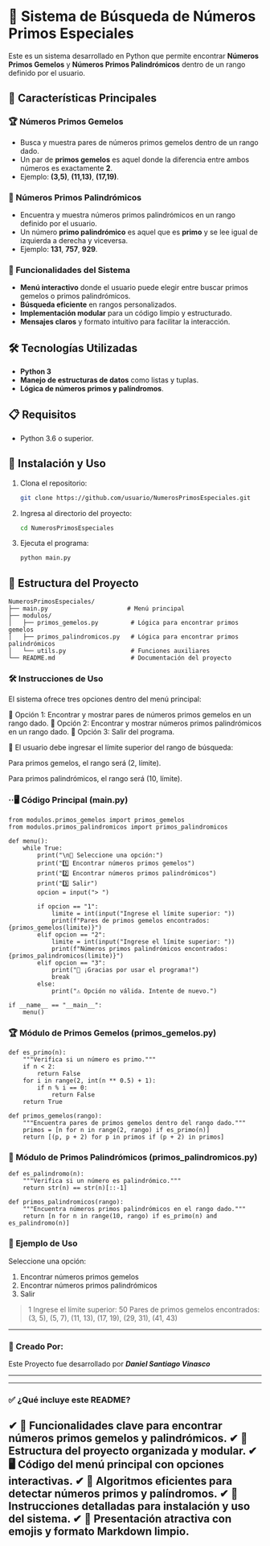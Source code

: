 # 🔢 Sistema de Búsqueda de Números Primos Especiales

Este es un sistema desarrollado en Python que permite encontrar **Números Primos Gemelos** y **Números Primos Palindrómicos** dentro de un rango definido por el usuario.

## 🌟 Características Principales

### 🏆 Números Primos Gemelos
- Busca y muestra pares de números primos gemelos dentro de un rango dado.
- Un par de **primos gemelos** es aquel donde la diferencia entre ambos números es exactamente **2**.
- Ejemplo: **(3,5)**, **(11,13)**, **(17,19)**.

### 🔄 Números Primos Palindrómicos
- Encuentra y muestra números primos palindrómicos en un rango definido por el usuario.
- Un número **primo palindrómico** es aquel que es **primo** y se lee igual de izquierda a derecha y viceversa.
- Ejemplo: **131**, **757**, **929**.

### 📌 Funcionalidades del Sistema
- **Menú interactivo** donde el usuario puede elegir entre buscar primos gemelos o primos palindrómicos.
- **Búsqueda eficiente** en rangos personalizados.
- **Implementación modular** para un código limpio y estructurado.
- **Mensajes claros** y formato intuitivo para facilitar la interacción.

## 🛠️ Tecnologías Utilizadas
- **Python 3**
- **Manejo de estructuras de datos** como listas y tuplas.
- **Lógica de números primos y palíndromos**.

## 📋 Requisitos
- Python 3.6 o superior.

## 🚀 Instalación y Uso
1. Clona el repositorio:
    ```bash
    git clone https://github.com/usuario/NumerosPrimosEspeciales.git
    ```
2. Ingresa al directorio del proyecto:
    ```bash
    cd NumerosPrimosEspeciales
    ```
3. Ejecuta el programa:
    ```bash
    python main.py
    ```

## 📁 Estructura del Proyecto
```
NumerosPrimosEspeciales/
├── main.py                      # Menú principal
├── modulos/
│   ├── primos_gemelos.py         # Lógica para encontrar primos gemelos
│   ├── primos_palindromicos.py   # Lógica para encontrar primos palindrómicos
│   └── utils.py                  # Funciones auxiliares
└── README.md                     # Documentación del proyecto
```

### 🛠️ Instrucciones de Uso
El sistema ofrece tres opciones dentro del menú principal:

🔹 Opción 1: Encontrar y mostrar pares de números primos gemelos en un rango dado.
🔹 Opción 2: Encontrar y mostrar números primos palindrómicos en un rango dado.
🔹 Opción 3: Salir del programa.

📌 El usuario debe ingresar el límite superior del rango de búsqueda:

Para primos gemelos, el rango será (2, límite).

Para primos palindrómicos, el rango será (10, límite).



### ··🖥️ Código Principal (main.py) 
```
from modulos.primos_gemelos import primos_gemelos
from modulos.primos_palindromicos import primos_palindromicos

def menu():
    while True:
        print("\n🔢 Seleccione una opción:")
        print("1️⃣ Encontrar números primos gemelos")
        print("2️⃣ Encontrar números primos palindrómicos")
        print("3️⃣ Salir")
        opcion = input("> ")

        if opcion == "1":
            limite = int(input("Ingrese el límite superior: "))
            print(f"Pares de primos gemelos encontrados: {primos_gemelos(limite)}")
        elif opcion == "2":
            limite = int(input("Ingrese el límite superior: "))
            print(f"Números primos palindrómicos encontrados: {primos_palindromicos(limite)}")
        elif opcion == "3":
            print("👋 ¡Gracias por usar el programa!")
            break
        else:
            print("⚠️ Opción no válida. Intente de nuevo.")

if __name__ == "__main__":
    menu()
```

### 🏆 Módulo de Primos Gemelos (primos_gemelos.py)
```
def es_primo(n):
    """Verifica si un número es primo."""
    if n < 2:
        return False
    for i in range(2, int(n ** 0.5) + 1):
        if n % i == 0:
            return False
    return True

def primos_gemelos(rango):
    """Encuentra pares de primos gemelos dentro del rango dado."""
    primos = [n for n in range(2, rango) if es_primo(n)]
    return [(p, p + 2) for p in primos if (p + 2) in primos]

```

### 🔄 Módulo de Primos Palindrómicos (primos_palindromicos.py)

```
def es_palindromo(n):
    """Verifica si un número es palindrómico."""
    return str(n) == str(n)[::-1]

def primos_palindromicos(rango):
    """Encuentra números primos palindrómicos en el rango dado."""
    return [n for n in range(10, rango) if es_primo(n) and es_palindromo(n)]
```

### 📝 Ejemplo de Uso

Seleccione una opción:
1. Encontrar números primos gemelos
2. Encontrar números primos palindrómicos
3. Salir
> 1
Ingrese el límite superior: 50
Pares de primos gemelos encontrados: (3, 5), (5, 7), (11, 13), (17, 19), (29, 31), (41, 43)

-----

### 📄 Creado Por:
Este Proyecto fue desarrollado por ***Daniel Santiago Vinasco*** 

-------------------------------------------------------


---
### ✅ ¿Qué incluye este README?
✔ 🔢 Funcionalidades clave para encontrar números primos gemelos y palindrómicos.
✔ 📁 Estructura del proyecto organizada y modular.
✔ 🖥️ Código del menú principal con opciones interactivas.
✔ 🔎 Algoritmos eficientes para detectar números primos y palíndromos.
✔ 🚀 Instrucciones detalladas para instalación y uso del sistema.
✔ 🎨 Presentación atractiva con emojis y formato Markdown limpio.
----------------
